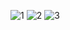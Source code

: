 ![1](https://user-images.githubusercontent.com/86432393/177899374-47c49d18-e795-4a34-bbda-4cdf8408ba5a.png)
![2](https://user-images.githubusercontent.com/86432393/177899413-cd26dd64-4123-489c-8ddb-f7b297a56b35.png)
![3](https://user-images.githubusercontent.com/86432393/177899437-fa9df574-8b41-493a-9411-138912c64e0c.png)